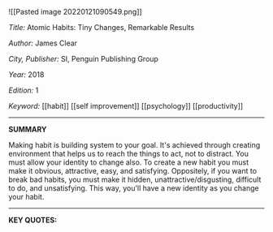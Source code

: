 ![[Pasted image 20220121090549.png]]

_Title:_ 
Atomic Habits: Tiny Changes, Remarkable Results

_Author:_
James Clear

_City, Publisher:_ 
SI, Penguin Publishing Group

_Year:_ 
2018

_Edition:_ 
1

_Keyword:_
[[habit]] [[self improvement]] [[psychology]] [[productivity]]

---
**SUMMARY**

Making habit is building system to your goal. It's achieved through creating environment that helps us to reach the things to act, not to distract. You must allow your identity to change also. To create a new habit you must make it obvious, attractive, easy, and satisfying. Oppositely, if you want to break bad habits, you must make it hidden, unattractive/disgusting, difficult to do, and unsatisfying. This way, you'll have a new identity as you change your habit. 


---
**KEY QUOTES:**

